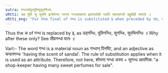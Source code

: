 ```yaml
---
sutra: गन्धस्येदुत्पूतिसुसुरभिभ्यः
vRtti: उत् पूति सु सुरभि इत्येतेभ्यः परस्य गन्धशब्दस्य इकारादेशो भवति समासान्तो बहुव्रीहौ समासे ॥
vRtti_eng: "For the final of गन्ध is substituted इ when preceded by उत्, पूति, सु and सुरभि in a _Bahuvrihi_."
---
```

Thus the अ of गन्ध is replaced by इ, as उद्गन्धिः, पूतिगन्धिः, सुगन्धिः, सुरभिगन्धिः ॥ Why after these only? See तीव्रगन्धा वातः ॥

Vart:- The word गन्ध is a material noun as गन्धान् पिनष्टि, and an adjective as चन्दनगन्धः 'having the scent of sandal'. The rule of substitution applies when it is used as an attribute. Therefore, not here, शोभना गन्धा अस्य = सुगन्ध आपणिकः "a shop-keeper having many sweet perfumes for sale".
